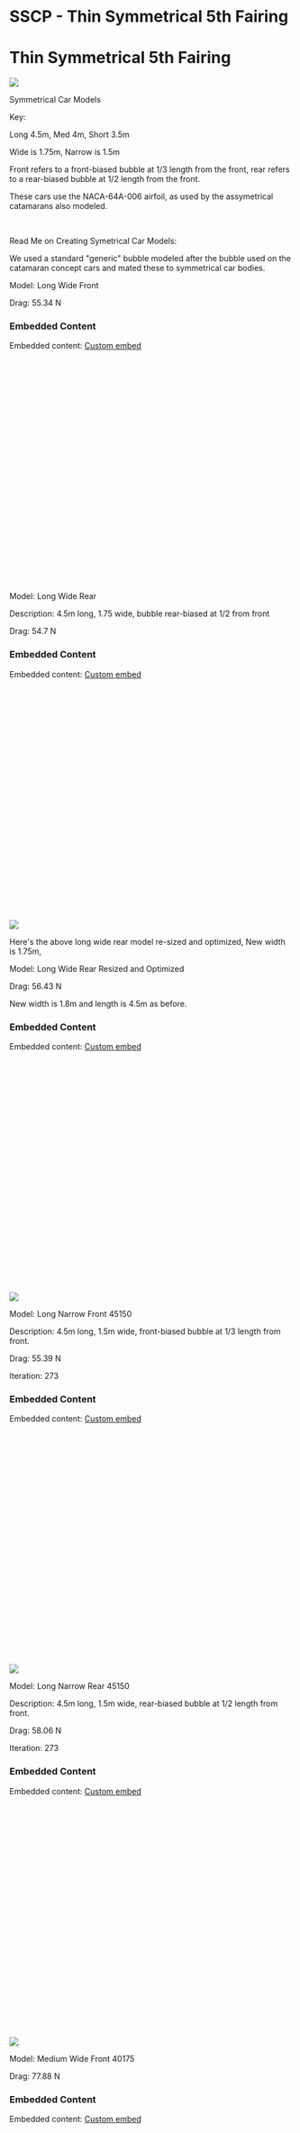 # SSCP - Thin Symmetrical 5th Fairing

# Thin Symmetrical 5th Fairing

![](../../../../../assets/image_a295bef9cd.png)

Symmetrical Car Models

Key:

Long 4.5m, Med 4m, Short 3.5m

Wide is 1.75m, Narrow is 1.5m

Front refers to a front-biased bubble at 1/3 length from the front, rear refers to a rear-biased bubble at 1/2 length from the front. 

These cars use the NACA-64A-006 airfoil, as used by the assymetrical catamarans also modeled.

 

Read Me on Creating Symetrical Car Models:

We used a standard "generic" bubble modeled after the bubble used on the catamaran concept cars and mated these to symmetrical car bodies. 

Model: Long Wide Front 

Drag: 55.34 N

### Embedded Content

Embedded content: [Custom embed]()

<iframe width="100%" height="400" src="" frameborder="0"></iframe>

Model: Long Wide Rear

Description: 4.5m long, 1.75 wide, bubble rear-biased at 1/2 from front

Drag: 54.7 N

### Embedded Content

Embedded content: [Custom embed]()

<iframe width="100%" height="400" src="" frameborder="0"></iframe>

![](../../../../../assets/image_5e25cafb1c.png)

Here's the above long wide rear model re-sized and optimized, New width is 1.75m, 

Model: Long Wide Rear Resized and Optimized

Drag: 56.43 N

New width is 1.8m and length is 4.5m as before. 

### Embedded Content

Embedded content: [Custom embed]()

<iframe width="100%" height="400" src="" frameborder="0"></iframe>

![](../../../../../assets/image_b8ee98bc9b.png)

Model: Long Narrow Front 45150

Description: 4.5m long, 1.5m wide, front-biased bubble at 1/3 length from front. 

Drag: 55.39 N

Iteration: 273

### Embedded Content

Embedded content: [Custom embed]()

<iframe width="100%" height="400" src="" frameborder="0"></iframe>

![](../../../../../assets/image_631db6d687.png)

Model: Long Narrow Rear 45150

Description: 4.5m long, 1.5m wide, rear-biased bubble at 1/2 length from front. 

Drag: 58.06 N

Iteration: 273

### Embedded Content

Embedded content: [Custom embed]()

<iframe width="100%" height="400" src="" frameborder="0"></iframe>

![](../../../../../assets/image_17f72c6c38.png)

Model: Medium Wide Front 40175

Drag: 77.88 N

### Embedded Content

Embedded content: [Custom embed]()

<iframe width="100%" height="400" src="" frameborder="0"></iframe>

![](../../../../../assets/image_74771ba589.png)

Model: Medium Wide Rear 40175

Drag: 86.23 N

### Embedded Content

Embedded content: [Custom embed]()

<iframe width="100%" height="400" src="" frameborder="0"></iframe>

![](../../../../../assets/image_b168db3572.png)

Model: Medium Narrow Front 40150

Drag: 80.07 N

### Embedded Content

Embedded content: [Custom embed]()

<iframe width="100%" height="400" src="" frameborder="0"></iframe>

![](../../../../../assets/image_b251f82623.png)

Model: Medium Narrow Rear

Drag: 74.52 N

### Embedded Content

Embedded content: [Custom embed]()

<iframe width="100%" height="400" src="" frameborder="0"></iframe>

![](../../../../../assets/image_b2c5c9418a.png)

Model: Short Wide Front

Drag: 51.31 N

### Embedded Content

Embedded content: [Custom embed]()

<iframe width="100%" height="400" src="" frameborder="0"></iframe>

![](../../../../../assets/image_7d9c97bc95.png)

Model: Short Narrow Front

Drag: 50.45 N

### Embedded Content

Embedded content: [Custom embed]()

<iframe width="100%" height="400" src="" frameborder="0"></iframe>

![](../../../../../assets/image_ddb5bd34f0.png)

Short Wide Rear and Short Narrow Rear do not fit bubbles very well and are not shown here.

